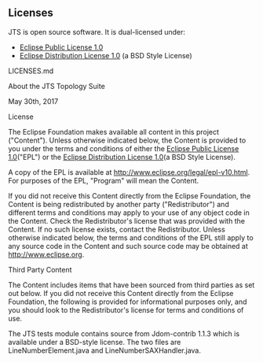 ## Licenses

JTS is open source software.  It is dual-licensed under:

* [Eclipse Public License 1.0](https://www.eclipse.org/legal/epl-v10.html)
* [Eclipse Distribution License 1.0](http://www.eclipse.org/org/documents/edl-v10.php) (a BSD Style License)


LICENSES.md

About the JTS Topology Suite

May 30th, 2017

License

The Eclipse Foundation makes available all content in this project ("Content"). Unless otherwise indicated below, the Content is provided to you under the terms and conditions of either the [Eclipse Public License 1.0](https://www.eclipse.org/legal/epl-v10.html)("EPL") or the [Eclipse Distribution License 1.0](http://www.eclipse.org/org/documents/edl-v10.php)(a BSD Style License).

A copy of the EPL is available at http://www.eclipse.org/legal/epl-v10.html. For purposes of the EPL, "Program" will mean the Content.

If you did not receive this Content directly from the Eclipse Foundation, the Content is being redistributed by another party ("Redistributor") and different terms and conditions may apply to your use of any object code in the Content. Check the Redistributor's license that was provided with the Content. If no such license exists, contact the Redistributor. Unless otherwise indicated below, the terms and conditions of the EPL still apply to any source code in the Content and such source code may be obtained at http://www.eclipse.org.


Third Party Content

The Content includes items that have been sourced from third parties as set out below. If you did not receive this Content directly from the Eclipse Foundation, the following is provided for informational purposes only, and you should look to the Redistributor's license for terms and conditions of use.

The JTS tests module contains source from Jdom-contrib 1.1.3 which is available under a BSD-style license.  The two files are LineNumberElement.java and LineNumberSAXHandler.java.
